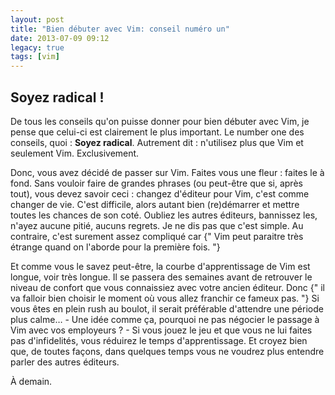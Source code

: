```yaml
---
layout: post
title: "Bien débuter avec Vim: conseil numéro un"
date: 2013-07-09 09:12
legacy: true
tags: [vim]
---
```




Soyez radical !
-------------

De tous les conseils qu'on puisse donner pour bien débuter avec Vim, je pense
que celui-ci est clairement le plus important. Le number one des conseils,
quoi : **Soyez radical**. Autrement dit : n'utilisez plus que Vim et seulement
Vim. Exclusivement.

<!-- more -->


Donc, vous avez décidé de passer sur Vim.
Faites vous une fleur : faites le à fond.
Sans vouloir faire de grandes phrases (ou peut-être que si, après tout), vous
devez savoir ceci : changez d'éditeur pour Vim, c'est comme changer de vie.
C'est difficile, alors autant bien (re)démarrer et mettre toutes les chances
de son coté.
Oubliez les autres éditeurs, bannissez les, n'ayez aucune pitié, aucuns regrets.
Je ne dis pas que c'est simple. Au contraire, c'est surement assez
compliqué car {" Vim peut paraitre très étrange quand on l'aborde pour la
première fois. "}



Et comme vous le savez peut-être, la courbe d'apprentissage de
Vim est longue, voir très longue. Il se passera des semaines avant
de retrouver le niveau de confort que vous connaissiez avec votre ancien
éditeur.
Donc {" il va falloir bien choisir le moment où vous allez franchir ce
fameux pas. "}
Si vous êtes en plein rush au boulot, il serait préférable d'attendre une
période plus calme… - Une idée comme ça, pourquoi ne pas négocier le
passage à Vim avec vos employeurs ? -
Si vous jouez le jeu et que vous ne lui
faites pas d'infidelités, vous réduirez le temps d'apprentissage.
Et croyez bien que, de toutes
façons, dans quelques temps vous ne voudrez plus entendre parler des autres
éditeurs.






À demain.

